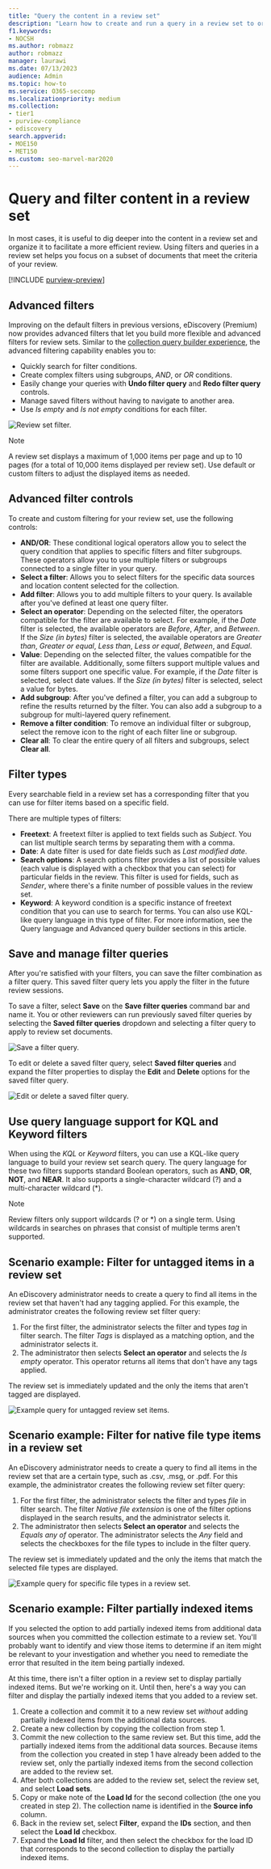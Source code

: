 ```yaml
---
title: "Query the content in a review set"
description: "Learn how to create and run a query in a review set to organize content for a more efficient review in a Microsoft Purview eDiscovery (Premium) case."
f1.keywords:
- NOCSH
ms.author: robmazz
author: robmazz
manager: laurawi
ms.date: 07/13/2023
audience: Admin
ms.topic: how-to
ms.service: O365-seccomp
ms.localizationpriority: medium
ms.collection:
- tier1
- purview-compliance
- ediscovery
search.appverid: 
- MOE150
- MET150
ms.custom: seo-marvel-mar2020
---
```


# Query and filter content in a review set

In most cases, it is useful to dig deeper into the content in a review set and organize it to facilitate a more efficient review. Using filters and queries in a review set helps you focus on a subset of documents that meet the criteria of your review.

[!INCLUDE [purview-preview](../includes/purview-preview.md)]

## Advanced filters

Improving on the default filters in previous versions, eDiscovery (Premium) now provides advanced filters that let you build more flexible and advanced filters for review sets. Similar to the [collection query builder experience](/microsoft-365/compliance/ediscovery-query-builder), the advanced filtering capability enables you to:

- Quickly search for filter conditions.
- Create complex filters using subgroups, *AND*, or *OR* conditions.
- Easily change your queries with **Undo filter query** and **Redo filter query** controls.
- Manage saved filters without having to navigate to another area.
- Use *Is empty* and *Is not empty* conditions for each filter.

![Review set filter.](../media/ediscovery-review-set-filter.png)

> [!NOTE]
> A review set displays a maximum of 1,000 items per page and up to 10 pages (for a total of 10,000 items displayed per review set). Use default or custom filters to adjust the displayed items as needed.

## Advanced filter controls

To create and custom filtering for your review set, use the following controls:

- **AND/OR**: These conditional logical operators allow you to select the query condition that applies to specific filters and filter subgroups. These operators allow you to use multiple filters or subgroups connected to a single filter in your query.
- **Select a filter**: Allows you to select filters for the specific data sources and location content selected for the collection.
- **Add filter**: Allows you to add multiple filters to your query. Is available after you've defined at least one query filter.
- **Select an operator**: Depending on the selected filter, the operators compatible for the filter are available to select. For example, if the *Date* filter is selected, the available operators are *Before*, *After*, and *Between*. If the *Size (in bytes)* filter is selected, the available operators are *Greater than*, *Greater or equal*, *Less than*, *Less or equal*, *Between*, and *Equal*.
- **Value**: Depending on the selected filter, the values compatible for the filter are available. Additionally, some filters support multiple values and some filters support one specific value. For example, if the *Date* filter is selected, select date values. If the *Size (in bytes)* filter is selected, select a value for bytes.
- **Add subgroup**: After you've defined a filter, you can add a subgroup to refine the results returned by the filter. You can also add a subgroup to a subgroup for multi-layered query refinement.
- **Remove a filter condition**: To remove an individual filter or subgroup, select the remove icon to the right of each filter line or subgroup.
- **Clear all**: To clear the entire query of all filters and subgroups, select **Clear all**.

## Filter types

Every searchable field in a review set has a corresponding filter that you can use for filter items based on a specific field.

There are multiple types of filters:

- **Freetext**: A freetext filter is applied to text fields such as *Subject*. You can list multiple search terms by separating them with a comma.
- **Date**: A date filter is used for date fields such as *Last modified date*.
- **Search options**: A search options filter provides a list of possible values (each value is displayed with a checkbox that you can select) for particular fields in the review. This filter is used for fields, such as *Sender*, where there's a finite number of possible values in the review set.
- **Keyword**: A keyword condition is a specific instance of freetext condition that you can use to search for terms. You can also use KQL-like query language in this type of filter. For more information, see the Query language and Advanced query builder sections in this article.

## Save and manage filter queries

After you're satisfied with your filters, you can save the filter combination as a filter query. This saved filter query lets you apply the filter in the future review sessions.

To save a filter, select **Save** on the **Save filter queries** command bar and name it. You or other reviewers can run previously saved filter queries by selecting the **Saved filter queries** dropdown and selecting a filter query to apply to review set documents.

![Save a filter query.](../media/ediscovery-save-filter-query.png)

To edit or delete a saved filter query, select **Saved filter queries** and expand the filter properties to display the **Edit** and **Delete** options for the saved filter query.

![Edit or delete a saved filter query.](../media/ediscovery-edit-delete-a-saved-filter-query.png)

## Use query language support for KQL and Keyword filters

When using the *KQL* or *Keyword* filters, you can use a KQL-like query language to build your review set search query. The query language for these two filters supports standard Boolean operators, such as **AND**, **OR**, **NOT**, and **NEAR**. It also supports a single-character wildcard (?) and a multi-character wildcard (*).

> [!NOTE]
> Review filters only support wildcards (? or *) on a single term. Using wildcards in searches on phrases that consist of multiple terms aren't supported.

## Scenario example: Filter for untagged items in a review set

An eDiscovery administrator needs to create a query to find all items in the review set that haven't had any tagging applied. For this example, the administrator creates the following review set filter query:

1. For the first filter, the administrator selects the filter and types *tag* in filter search. The filter *Tags* is displayed as a matching option, and the administrator selects it.
2. The administrator then selects **Select an operator** and selects the *Is empty* operator. This operator returns all items that don't have any tags applied.

The review set is immediately updated and the only the items that aren't tagged are displayed.

![Example query for untagged review set items.](../media/ediscovery-query-not-tagged.png)

## Scenario example: Filter for native file type items in a review set

An eDiscovery administrator needs to create a query to find all items in the review set that are a certain type, such as .csv, .msg, or .pdf. For this example, the administrator creates the following review set filter query:

1. For the first filter, the administrator selects the filter and types *file* in filter search. The filter *Native file extension* is one of the filter options displayed in the search results, and the administrator selects it.
2. The administrator then selects **Select an operator** and selects the *Equals any of* operator. The administrator selects the *Any* field and selects the checkboxes for the file types to include in the filter query.

The review set is immediately updated and the only the items that match the selected file types are displayed.

![Example query for specific file types in a review set.](../media/ediscovery-query-file-types.png)

## Scenario example: Filter partially indexed items

If you selected the option to add partially indexed items from additional data sources when you committed the collection estimate to a review set. You'll probably want to identify and view those items to determine if an item might be relevant to your investigation and whether you need to remediate the error that resulted in the item being partially indexed.

At this time, there isn't a filter option in a review set to display partially indexed items. But we're working on it. Until then, here's a way you can filter and display the partially indexed items that you added to a review set.

1. Create a collection and commit it to a new review set *without* adding partially indexed items from the additional data sources.
2. Create a new collection by copying the collection from step 1.
3. Commit the new collection to the same review set. But this time, add the partially indexed items from the additional data sources. Because items from the collection you created in step 1 have already been added to the review set, only the partially indexed items from the second collection are added to the review set.
4. After both collections are added to the review set, select the review set, and select **Load sets**.
5. Copy or make note of the **Load Id** for the second collection (the one you created in step 2). The collection name is identified in the **Source info** column.
6. Back in the review set, select **Filter**, expand the **IDs** section, and then select the **Load Id** checkbox.
7. Expand the **Load Id** filter, and then select the checkbox for the load ID that corresponds to the second collection to display the partially indexed items.
